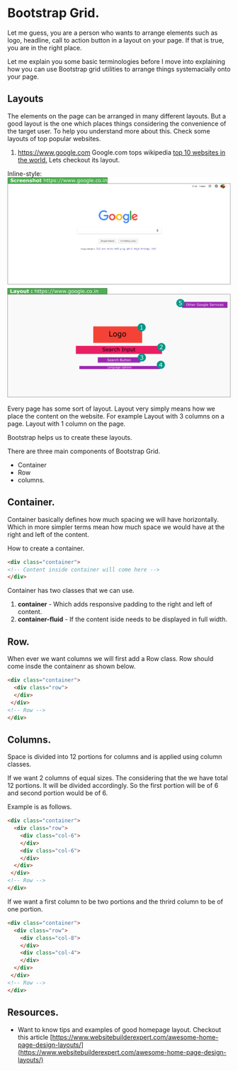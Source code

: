 # Bootstrap Grid. 

Let me guess, you are a person who wants to arrange elements such as logo, headline, call to action button in a layout on your page. 
If that is true, you are in the right place. 

Let me explain you some basic terminologies before I move into explaining how you can use Bootstrap grid utilities to arrange things systemacially onto your page. 

## Layouts
The elements on the page can be arranged in many different layouts. But a good layout is the one which places things considering the convenience of the target user. To help you understand more about this. Check some layouts of top popular websites. 

1. https://www.google.com
Google.com tops wikipedia [top 10 websites in the world.](https://en.wikipedia.org/wiki/List_of_most_popular_websites) Lets checkout its layout. 

Inline-style: 
![Google.com Layout](images/google_layout.png "Google.com")


Every page has some sort of layout. 
Layout very simply means how we place the content on the website. 
For example 
Layout with 3 columns on a page. 
Layout with 1 column on the page. 

Bootstrap helps us to create these layouts. 

There are three main components of Bootstrap Grid. 
- Container
- Row
- columns. 

## Container. 
Container basically defines how much spacing we will have horizontally. 
Which in more simpler terms mean how much space we would have at the right and left of the content. 

How to create a container. 
```html
<div class="container">
<!-- Content inside container will come here -->
</div>
```

Container has two classes that we can use. 

1. **container** - Which adds responsive padding to the right and left of content. 
2. **container-fluid** - If the content iside needs to be displayed in full width. 


## Row. 
When ever we want columns we will first add a Row class. 
Row should come insde the containenr as shown below. 
```html
<div class="container">
  <div class="row">
  </div>
 </div>
<!-- Row -->
</div>
```

## Columns. 
Space is divided into 12 portions for columns and is applied using column classes. 

If we want 2 columns of equal sizes. The considering that the we have total 12 portions. It will be 
divided accordingly. So the first portion will be of 6 and second portion would be of 6. 

Example is as follows. 
```html
<div class="container">
  <div class="row">
    <div class="col-6">
    </div>
    <div class="col-6">
    </div>
  </div>
 </div>
<!-- Row -->
</div>
```

If we want a first column to be two portions and the thrird column to be of one portion. 
```html
<div class="container">
  <div class="row">
    <div class="col-8">
    </div>
    <div class="col-4">
    </div>
  </div>
 </div>
<!-- Row -->
</div>
```


## Resources. 

- Want to know tips and examples of good homepage layout. Checkout this article [https://www.websitebuilderexpert.com/awesome-home-page-design-layouts/](https://www.websitebuilderexpert.com/awesome-home-page-design-layouts/)
